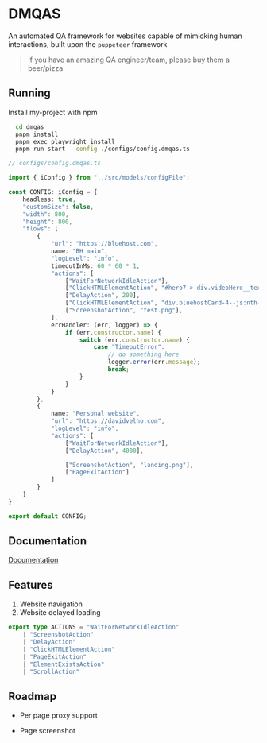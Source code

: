 
# DMQAS

An automated QA framework for websites capable of mimicking human interactions, built upon the `puppeteer` framework

> If you have an amazing QA engineer/team, please buy them a beer/pizza 

## Running

Install my-project with npm

```bash
  cd dmqas
  pnpm install
  pnpm exec playwright install
  pnpm run start --config ./configs/config.dmqas.ts
```

```ts
// configs/config.dmqas.ts

import { iConfig } from "../src/models/configFile";

const CONFIG: iConfig = {
    headless: true,
    "customSize": false,
    "width": 800,
    "height": 800,
    "flows": [
        {
            "url": "https://bluehost.com",
            name: "BH main",
            "logLevel": "info",
            timeoutInMs: 60 * 60 * 1,
            "actions": [
                ["WaitForNetworkIdleAction"],
                ["ClickHTMLElementAction", "#hero7 > div.videoHero__text > div.cta > div > a"],
                ["DelayAction", 200],
                ["ClickHTMLElementAction", "div.bluehostCard-4--js:nth-child(5) > div:nth-child(1) > div:nth-child(1) > div:nth-child(2) > div:nth-child(1) > div:nth-child(11) > div:nth-child(2) > div:nth-child(1) > a:nth-child(1)"],
                ["ScreenshotAction", "test.png"],
            ],
            errHandler: (err, logger) => {
                if (err.constructor.name) {
                    switch (err.constructor.name) {
                        case "TimeoutError":
                            // do something here
                            logger.error(err.message);
                            break;
                    }
                }
            }
        },
        {
            name: "Personal website",
            "url": "https://davidvelho.com",
            "logLevel": "info",
            "actions": [
                ["WaitForNetworkIdleAction"],
                ["DelayAction", 4000],

                ["ScreenshotAction", "landing.png"],
                ["PageExitAction"]
            ]
        }
    ]
}

export default CONFIG;
```

## Documentation

[Documentation](https://linktodocumentation)


## Features

1. Website navigation
2. Website delayed loading 

```ts
export type ACTIONS = "WaitForNetworkIdleAction"
    | "ScreenshotAction"
    | "DelayAction"
    | "ClickHTMLElementAction"
    | "PageExitAction"
    | "ElementExistsAction"
    | "ScrollAction"
```

## Roadmap

- Per page proxy support

- Page screenshot 

